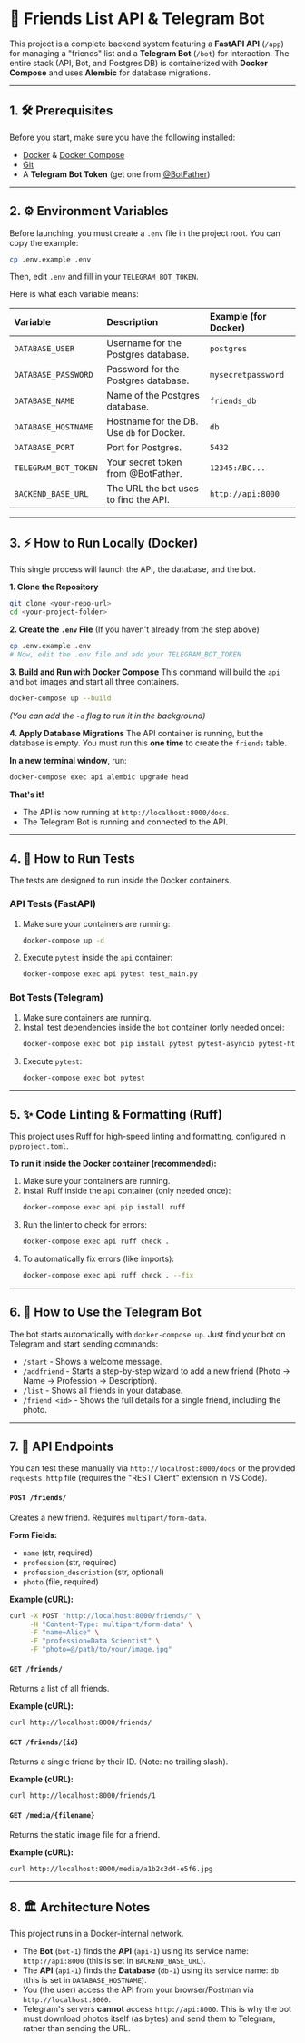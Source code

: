 # 🚀 Friends List API & Telegram Bot

This project is a complete backend system featuring a **FastAPI API** (`/app`) for managing a "friends" list and a **Telegram Bot** (`/bot`) for interaction. The entire stack (API, Bot, and Postgres DB) is containerized with **Docker Compose** and uses **Alembic** for database migrations.

---

## 1. 🛠️ Prerequisites

Before you start, make sure you have the following installed:

* [Docker](https://www.docker.com/get-started) & [Docker Compose](https://docs.docker.com/compose/install/)
* [Git](https://git-scm.com/downloads)
* A **Telegram Bot Token** (get one from [@BotFather](https://t.me/BotFather))

---

## 2. ⚙️ Environment Variables

Before launching, you must create a `.env` file in the project root. You can copy the example:

```bash
cp .env.example .env
```
Then, edit `.env` and fill in your `TELEGRAM_BOT_TOKEN`.

Here is what each variable means:

| Variable | Description | Example (for Docker) |
| :--- | :--- | :--- |
| `DATABASE_USER` | Username for the Postgres database. | `postgres` |
| `DATABASE_PASSWORD` | Password for the Postgres database. | `mysecretpassword` |
| `DATABASE_NAME` | Name of the Postgres database. | `friends_db` |
| `DATABASE_HOSTNAME` | Hostname for the DB. Use `db` for Docker. | `db` |
| `DATABASE_PORT` | Port for Postgres. | `5432` |
| `TELEGRAM_BOT_TOKEN`| Your secret token from @BotFather. | `12345:ABC...` |
| `BACKEND_BASE_URL`| The URL the bot uses to find the API. | `http://api:8000` |

---

## 3. ⚡ How to Run Locally (Docker)

This single process will launch the API, the database, and the bot.

**1. Clone the Repository**
```bash
git clone <your-repo-url>
cd <your-project-folder>
```

**2. Create the `.env` File**
(If you haven't already from the step above)
```bash
cp .env.example .env
# Now, edit the .env file and add your TELEGRAM_BOT_TOKEN
```

**3. Build and Run with Docker Compose**
This command will build the `api` and `bot` images and start all three containers.
```bash
docker-compose up --build
```
*(You can add the `-d` flag to run it in the background)*

**4. Apply Database Migrations**
The API container is running, but the database is empty. You must run this **one time** to create the `friends` table.

**In a new terminal window**, run:
```bash
docker-compose exec api alembic upgrade head
```

**That's it!**
* The API is now running at `http://localhost:8000/docs`.
* The Telegram Bot is running and connected to the API.

---

## 4. 🔬 How to Run Tests

The tests are designed to run inside the Docker containers.

### API Tests (FastAPI)

1.  Make sure your containers are running:
    ```bash
    docker-compose up -d
    ```
2.  Execute `pytest` inside the `api` container:
    ```bash
    docker-compose exec api pytest test_main.py
    ```

### Bot Tests (Telegram)

1.  Make sure containers are running.
2.  Install test dependencies inside the `bot` container (only needed once):
    ```bash
    docker-compose exec bot pip install pytest pytest-asyncio pytest-httpx
    ```
3.  Execute `pytest`:
    ```bash
    docker-compose exec bot pytest
    ```

---

## 5. ✨ Code Linting & Formatting (Ruff)

This project uses [Ruff](https://docs.astral.sh/ruff/) for high-speed linting and formatting, configured in `pyproject.toml`.

**To run it inside the Docker container (recommended):**

1.  Make sure your containers are running.
2.  Install Ruff inside the `api` container (only needed once):
    ```bash
    docker-compose exec api pip install ruff
    ```
3.  Run the linter to check for errors:
    ```bash
    docker-compose exec api ruff check .
    ```
4.  To automatically fix errors (like imports):
    ```bash
    docker-compose exec api ruff check . --fix
    ```

---

## 6. 🤖 How to Use the Telegram Bot

The bot starts automatically with `docker-compose up`. Just find your bot on Telegram and start sending commands:

* `/start` - Shows a welcome message.
* `/addfriend` - Starts a step-by-step wizard to add a new friend (Photo -> Name -> Profession -> Description).
* `/list` - Shows all friends in your database.
* `/friend <id>` - Shows the full details for a single friend, including the photo.

---

## 7. 📖 API Endpoints

You can test these manually via `http://localhost:8000/docs` or the provided `requests.http` file (requires the "REST Client" extension in VS Code).

#### `POST /friends/`
Creates a new friend. Requires `multipart/form-data`.

**Form Fields:**
* `name` (str, required)
* `profession` (str, required)
* `profession_description` (str, optional)
* `photo` (file, required)

**Example (cURL):**
```bash
curl -X POST "http://localhost:8000/friends/" \
     -H "Content-Type: multipart/form-data" \
     -F "name=Alice" \
     -F "profession=Data Scientist" \
     -F "photo=@/path/to/your/image.jpg"
```

#### `GET /friends/`
Returns a list of all friends.

**Example (cURL):**
```bash
curl http://localhost:8000/friends/
```

#### `GET /friends/{id}`
Returns a single friend by their ID. (Note: no trailing slash).

**Example (cURL):**
```bash
curl http://localhost:8000/friends/1
```

#### `GET /media/{filename}`
Returns the static image file for a friend.

**Example (cURL):**
```bash
curl http://localhost:8000/media/a1b2c3d4-e5f6.jpg
```

---

## 8. 🏛️ Architecture Notes

This project runs in a Docker-internal network.
* The **Bot** (`bot-1`) finds the **API** (`api-1`) using its service name: `http://api:8000` (this is set in `BACKEND_BASE_URL`).
* The **API** (`api-1`) finds the **Database** (`db-1`) using its service name: `db` (this is set in `DATABASE_HOSTNAME`).
* You (the user) access the API from your browser/Postman via `http://localhost:8000`.
* Telegram's servers **cannot** access `http://api:8000`. This is why the bot must download photos itself (as bytes) and send them to Telegram, rather than sending the URL.